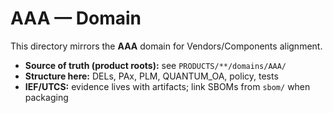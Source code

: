 # AAA — Domain

This directory mirrors the **AAA** domain for Vendors/Components alignment.

- **Source of truth (product roots):** see `PRODUCTS/**/domains/AAA/`
- **Structure here:** DELs, PAx, PLM, QUANTUM_OA, policy, tests
- **IEF/UTCS:** evidence lives with artifacts; link SBOMs from `sbom/` when packaging
